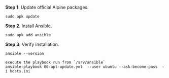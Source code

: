 **Step 1**. Update official Alpine packages.

```
sudo apk update
```

**Step 2**. Install Ansible.

```
sudo apk add ansible
```

**Step 3**. Verify installation.

```
ansible --version
```



```
execute the playbook run from `/srv/ansible`
ansible-playbook 00-apt-update.yml  --user ubuntu --ask-become-pass  -i hosts.ini
```

